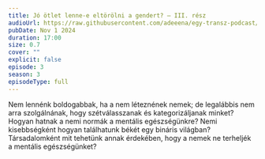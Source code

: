 ```yaml
---
title: Jó ötlet lenne-e eltörölni a gendert? – III. rész
audioUrl: https://raw.githubusercontent.com/adeeena/egy-transz-podcast/main/public/audio/etpc_S3E03.mp3
pubDate: Nov 1 2024
duration: 17:00
size: 0.7
cover: ""
explicit: false
episode: 3
season: 3
episodeType: full
---
```


Nem lennénk boldogabbak, ha a nem léteznének nemek; de legalábbis nem arra szolgálnának, hogy szétválasszanak és kategorizáljanak minket? Hogyan hatnak a nemi normák a mentális egészségünkre? Nemi kisebbségként hogyan találhatunk békét egy bináris világban? Társadalomként mit tehetünk annak érdekében, hogy a nemek ne terheljék a mentális egészségünket?
